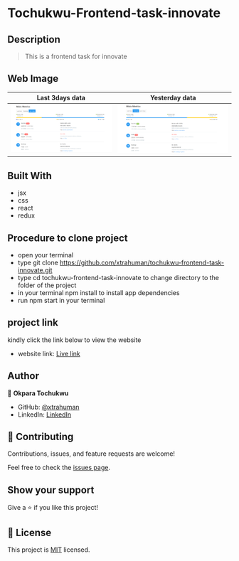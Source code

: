 # Tochukwu-Frontend-task-innovate

## Description
> This is a frontend task for innovate

## Web Image 

Last 3days data                       |  Yesterday data
:-------------------------------:|:---------------------------------------:
![image1](./public/Capture.PNG)  |  ![image2](./public/Capture2.PNG)


## Built With

- jsx
- css
- react
- redux

## Procedure to clone project
- open your terminal
- type git clone https://github.com/xtrahuman/tochukwu-frontend-task-innovate.git
- type cd tochukwu-frontend-task-innovate to change directory to the folder of the project
- in your terminal npm install to install app dependencies
- run npm start in your terminal 


## project link
kindly click the link below to view the website
- website link: [Live link](https://main-metrics.netlify.app/)

## Author

👤 **Okpara Tochukwu**

- GitHub: [@xtrahuman](https://github.com/xtrahuman)
- LinkedIn: [LinkedIn](https://linkedin.com/in/tochukwu-okpara-449528197)


## 🤝 Contributing

Contributions, issues, and feature requests are welcome!

Feel free to check the [issues page](../../issues/).

## Show your support

Give a ⭐️ if you like this project!


## 📝 License

This project is [MIT](./MIT.md) licensed.
